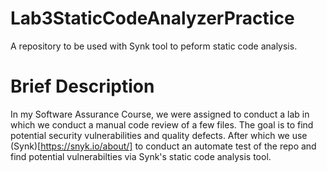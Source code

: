 # Lab3StaticCodeAnalyzerPractice
A repository to be used with Synk tool to peform static code analysis.

# Brief Description
In my Software Assurance Course, we were assigned to conduct a lab in which we conduct a manual code review of a few files. 
The goal is to find potential security vulnerabilities and quality defects.
After which we use (Synk)[https://snyk.io/about/] to conduct an automate test of the repo and find potential vulnerabilties via Synk's static code analysis tool.
